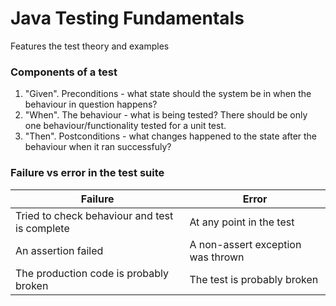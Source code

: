# Java Testing Fundamentals
Features the test theory and examples

### Components of a test
1. "Given". Preconditions - what state should the system be in when the behaviour in question happens?
2. "When". The behaviour - what is being tested? There should be only one behaviour/functionality tested for a unit test.
3. "Then". Postconditions - what changes happened to the state after the behaviour when it ran successfuly?

### Failure vs error in the test suite
| Failure | Error |
|-------- | ----- |
|Tried to check behaviour and test is complete | At any point in the test |
|An assertion failed | A non-assert exception was thrown |
|The production code is probably broken | The test is probably broken |

